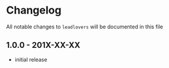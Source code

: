 # Changelog

All notable changes to `leadlovers` will be documented in this file

## 1.0.0 - 201X-XX-XX

- initial release
